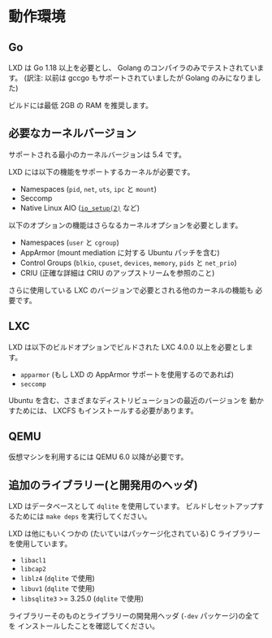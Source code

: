 # 動作環境

## Go

LXD は Go 1.18 以上を必要とし、 Golang のコンパイラのみでテストされています。
(訳注: 以前は gccgo もサポートされていましたが Golang のみになりました)

ビルドには最低 2GB の RAM を推奨します。

## 必要なカーネルバージョン

サポートされる最小のカーネルバージョンは 5.4 です。

LXD には以下の機能をサポートするカーネルが必要です。

* Namespaces (`pid`, `net`, `uts`, `ipc` と `mount`)
* Seccomp
* Native Linux AIO
  ([`io_setup(2)`](https://man7.org/linux/man-pages/man2/io_setup.2.html) など)

以下のオプションの機能はさらなるカーネルオプションを必要とします。

* Namespaces (`user` と `cgroup`)
* AppArmor (mount mediation に対する Ubuntu パッチを含む)
* Control Groups (`blkio`, `cpuset`, `devices`, `memory`, `pids` と `net_prio`)
* CRIU (正確な詳細は CRIU のアップストリームを参照のこと)

さらに使用している LXC のバージョンで必要とされる他のカーネルの機能も
必要です。

## LXC

LXD は以下のビルドオプションでビルドされた LXC 4.0.0 以上を必要とします。

* `apparmor` (もし LXD の AppArmor サポートを使用するのであれば)
* `seccomp`

Ubuntu を含む、さまざまなディストリビューションの最近のバージョンを
動かすためには、 LXCFS もインストールする必要があります。

## QEMU

仮想マシンを利用するには QEMU 6.0 以降が必要です。

## 追加のライブラリー(と開発用のヘッダ)

LXD はデータベースとして `dqlite` を使用しています。
ビルドしセットアップするためには `make deps` を実行してください。

LXD は他にもいくつかの (たいていはパッケージ化されている) C ライブラリーを使用しています。

* `libacl1`
* `libcap2`
* `liblz4` (`dqlite` で使用)
* `libuv1` (`dqlite` で使用)
* `libsqlite3` >= 3.25.0 (`dqlite` で使用)

ライブラリーそのものとライブラリーの開発用ヘッダ (`-dev` パッケージ)の全てを
インストールしたことを確認してください。

